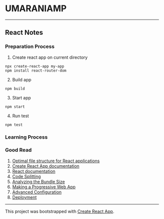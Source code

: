 # UMARANIAMP

---

## React Notes

### Preparation Process

1. Create react app on current directory

```
npx create-react-app my-app
npm install react-router-dom
```

2. Build app

```
npm build
```

3. Start app

```
npm start
```

4. Run test

```
npm test
```

### Learning Process

### Good Read

1. [Optimal file structure for React applications](https://medium.com/@Charles_Stover/optimal-file-structure-for-react-applications-f3e35ad0a145)
2. [Create React App documentation](https://facebook.github.io/create-react-app/docs/getting-started)
3. [React documentation](https://reactjs.org/)
4. [Code Splitting](https://facebook.github.io/create-react-app/docs/code-splitting)
5. [Analyzing the Bundle Size](https://facebook.github.io/create-react-app/docs/analyzing-the-bundle-size)
6. [Making a Progressive Web App](https://facebook.github.io/create-react-app/docs/making-a-progressive-web-app)
7. [Advanced Configuration](https://facebook.github.io/create-react-app/docs/advanced-configuration)
8. [Deployment](https://facebook.github.io/create-react-app/docs/deployment)

---

This project was bootstrapped with [Create React App](https://github.com/facebook/create-react-app).
